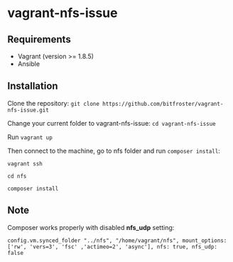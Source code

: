 # vagrant-nfs-issue
## Requirements
- Vagrant (version >= 1.8.5)
- Ansible

## Installation
Clone the repository:
```git clone https://github.com/bitfroster/vagrant-nfs-issue.git```

Change your current folder to vagrant-nfs-issue:
```cd vagrant-nfs-issue```

Run ```vagrant up```

Then connect to the machine, go to nfs folder and run ```composer install```:

```vagrant ssh```

```cd nfs```

```composer install```

## Note
Composer works properly with disabled **nfs_udp** setting:

```config.vm.synced_folder "../nfs", "/home/vagrant/nfs", mount_options: ['rw', 'vers=3', 'fsc' ,'actimeo=2', 'async'], nfs: true, nfs_udp: false```
